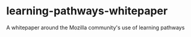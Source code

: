 # learning-pathways-whitepaper
A whitepaper around the Mozilla community's use of learning pathways

